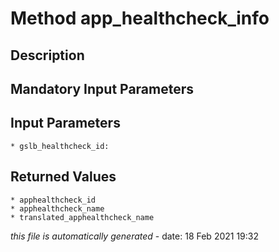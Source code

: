 # Method app_healthcheck_info

## Description
	

## Mandatory Input Parameters

## Input Parameters
	* gslb_healthcheck_id:

## Returned Values
	* apphealthcheck_id
	* apphealthcheck_name
	* translated_apphealthcheck_name


*this file is automatically generated* - date: 18 Feb 2021 19:32